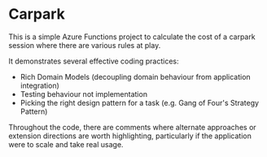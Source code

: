 # Carpark

This is a simple Azure Functions project to calculate the cost of a carpark session where there are various rules at
play.

It demonstrates several effective coding practices:

- Rich Domain Models (decoupling domain behaviour from application integration)
- Testing behaviour not implementation
- Picking the right design pattern for a task (e.g. Gang of Four's Strategy Pattern)

Throughout the code, there are comments where alternate approaches or extension directions are worth highlighting,
particularly if the application were to scale and take real usage.

